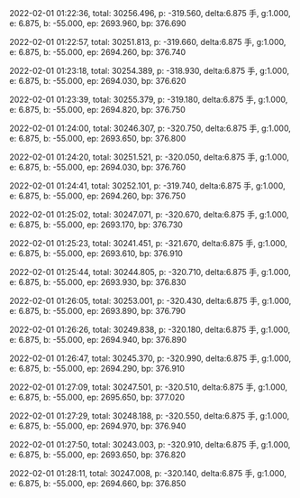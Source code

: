 2022-02-01 01:22:36, total: 30256.496, p: -319.560, delta:6.875 手, g:1.000, e: 6.875, b: -55.000, ep: 2693.960, bp: 376.690

2022-02-01 01:22:57, total: 30251.813, p: -319.660, delta:6.875 手, g:1.000, e: 6.875, b: -55.000, ep: 2694.260, bp: 376.740

2022-02-01 01:23:18, total: 30254.389, p: -318.930, delta:6.875 手, g:1.000, e: 6.875, b: -55.000, ep: 2694.030, bp: 376.620

2022-02-01 01:23:39, total: 30255.379, p: -319.180, delta:6.875 手, g:1.000, e: 6.875, b: -55.000, ep: 2694.820, bp: 376.750

2022-02-01 01:24:00, total: 30246.307, p: -320.750, delta:6.875 手, g:1.000, e: 6.875, b: -55.000, ep: 2693.650, bp: 376.800

2022-02-01 01:24:20, total: 30251.521, p: -320.050, delta:6.875 手, g:1.000, e: 6.875, b: -55.000, ep: 2694.030, bp: 376.760

2022-02-01 01:24:41, total: 30252.101, p: -319.740, delta:6.875 手, g:1.000, e: 6.875, b: -55.000, ep: 2694.260, bp: 376.750

2022-02-01 01:25:02, total: 30247.071, p: -320.670, delta:6.875 手, g:1.000, e: 6.875, b: -55.000, ep: 2693.170, bp: 376.730

2022-02-01 01:25:23, total: 30241.451, p: -321.670, delta:6.875 手, g:1.000, e: 6.875, b: -55.000, ep: 2693.610, bp: 376.910

2022-02-01 01:25:44, total: 30244.805, p: -320.710, delta:6.875 手, g:1.000, e: 6.875, b: -55.000, ep: 2693.930, bp: 376.830

2022-02-01 01:26:05, total: 30253.001, p: -320.430, delta:6.875 手, g:1.000, e: 6.875, b: -55.000, ep: 2693.890, bp: 376.790

2022-02-01 01:26:26, total: 30249.838, p: -320.180, delta:6.875 手, g:1.000, e: 6.875, b: -55.000, ep: 2694.940, bp: 376.890

2022-02-01 01:26:47, total: 30245.370, p: -320.990, delta:6.875 手, g:1.000, e: 6.875, b: -55.000, ep: 2694.290, bp: 376.910

2022-02-01 01:27:09, total: 30247.501, p: -320.510, delta:6.875 手, g:1.000, e: 6.875, b: -55.000, ep: 2695.650, bp: 377.020

2022-02-01 01:27:29, total: 30248.188, p: -320.550, delta:6.875 手, g:1.000, e: 6.875, b: -55.000, ep: 2694.970, bp: 376.940

2022-02-01 01:27:50, total: 30243.003, p: -320.910, delta:6.875 手, g:1.000, e: 6.875, b: -55.000, ep: 2693.650, bp: 376.820

2022-02-01 01:28:11, total: 30247.008, p: -320.140, delta:6.875 手, g:1.000, e: 6.875, b: -55.000, ep: 2694.660, bp: 376.850